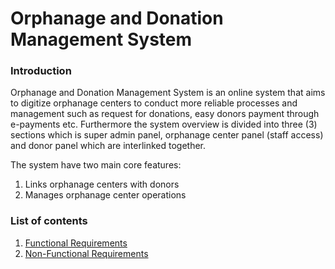 # Orphanage and Donation Management System

### Introduction
Orphanage and Donation Management System is an online system that aims to digitize orphanage centers to conduct more reliable processes and management such as request for donations, easy donors payment through e-payments etc. Furthermore the system overview is divided into three (3) sections which is super admin panel, orphanage center panel (staff access) and donor panel which are interlinked together.

The system have two main core features:
 1. Links orphanage centers with donors
 2. Manages orphanage center operations

### List of contents
 1. [Functional Requirements](https://github.com/catherinekulaya/Orphanage-and-Donation-Management-System/wiki/Functional-Requirements)
 2. [Non-Functional Requirements](https://github.com/catherinekulaya/Orphanage-and-Donation-Management-System/wiki/Non-Functional-Requirements)

